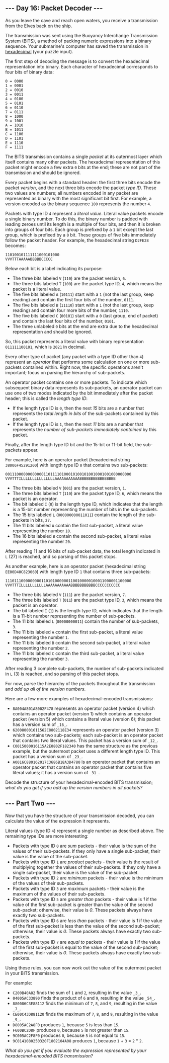 ## \--- Day 16: Packet Decoder ---

As you leave the cave and reach open waters, you receive a transmission from the Elves back on the ship.

The transmission was sent using the Buoyancy Interchange Transmission System (BITS), a method of packing numeric
expressions into a binary sequence. Your submarine's computer has saved the transmission in
[hexadecimal](https://en.wikipedia.org/wiki/Hexadecimal) (your puzzle input).

The first step of decoding the message is to convert the hexadecimal representation into binary. Each character of
hexadecimal corresponds to four bits of binary data:

```
0 = 0000
1 = 0001
2 = 0010
3 = 0011
4 = 0100
5 = 0101
6 = 0110
7 = 0111
8 = 1000
9 = 1001
A = 1010
B = 1011
C = 1100
D = 1101
E = 1110
F = 1111

```

The BITS transmission contains a single _packet_ at its outermost layer which itself contains many other packets. The
hexadecimal representation of this packet might encode a few extra `0` bits at the end; these are not part of the
transmission and should be ignored.

Every packet begins with a standard header: the first three bits encode the packet _version_, and the next three bits
encode the packet _type ID_. These two values are numbers; all numbers encoded in any packet are represented as binary
with the most significant bit first. For example, a version encoded as the binary sequence `100` represents the number
`4`.

Packets with type ID `4` represent a _literal value_. Literal value packets encode a single binary number. To do this,
the binary number is padded with leading zeroes until its length is a multiple of four bits, and then it is broken into
groups of four bits. Each group is prefixed by a `1` bit except the last group, which is prefixed by a `0` bit. These
groups of five bits immediately follow the packet header. For example, the hexadecimal string `D2FE28` becomes:

```
110100101111111000101000
VVVTTTAAAAABBBBBCCCCC

```

Below each bit is a label indicating its purpose:

- The three bits labeled `V` (`110`) are the packet version, `6`.
- The three bits labeled `T` (`100`) are the packet type ID, `4`, which means the packet is a literal value.
- The five bits labeled `A` (`10111`) start with a `1` (not the last group, keep reading) and contain the first four
  bits of the number, `0111`.
- The five bits labeled `B` (`11110`) start with a `1` (not the last group, keep reading) and contain four more bits of
  the number, `1110`.
- The five bits labeled `C` (`00101`) start with a `0` (last group, end of packet) and contain the last four bits of the
  number, `0101`.
- The three unlabeled `0` bits at the end are extra due to the hexadecimal representation and should be ignored.

So, this packet represents a literal value with binary representation `011111100101`, which is `2021` in decimal.

Every other type of packet (any packet with a type ID other than `4`) represent an _operator_ that performs some
calculation on one or more sub-packets contained within. Right now, the specific operations aren't important; focus on
parsing the hierarchy of sub-packets.

An operator packet contains one or more packets. To indicate which subsequent binary data represents its sub-packets, an
operator packet can use one of two modes indicated by the bit immediately after the packet header; this is called the
_length type ID_:

- If the length type ID is `0`, then the next _15_ bits are a number that represents the _total length in bits_ of the
  sub-packets contained by this packet.
- If the length type ID is `1`, then the next _11_ bits are a number that represents the _number of sub-packets
  immediately contained_ by this packet.

Finally, after the length type ID bit and the 15-bit or 11-bit field, the sub-packets appear.

For example, here is an operator packet (hexadecimal string `38006F45291200`) with length type ID `0` that contains two
sub-packets:

```
00111000000000000110111101000101001010010001001000000000
VVVTTTILLLLLLLLLLLLLLLAAAAAAAAAAABBBBBBBBBBBBBBBB

```

- The three bits labeled `V` (`001`) are the packet version, `1`.
- The three bits labeled `T` (`110`) are the packet type ID, `6`, which means the packet is an operator.
- The bit labeled `I` (`0`) is the length type ID, which indicates that the length is a 15-bit number representing the
  number of bits in the sub-packets.
- The 15 bits labeled `L` (`000000000011011`) contain the length of the sub-packets in bits, `27`.
- The 11 bits labeled `A` contain the first sub-packet, a literal value representing the number `10`.
- The 16 bits labeled `B` contain the second sub-packet, a literal value representing the number `20`.

After reading 11 and 16 bits of sub-packet data, the total length indicated in `L` (27) is reached, and so parsing of
this packet stops.

As another example, here is an operator packet (hexadecimal string `EE00D40C823060`) with length type ID `1` that
contains three sub-packets:

```
11101110000000001101010000001100100000100011000001100000
VVVTTTILLLLLLLLLLLAAAAAAAAAAABBBBBBBBBBBCCCCCCCCCCC

```

- The three bits labeled `V` (`111`) are the packet version, `7`.
- The three bits labeled `T` (`011`) are the packet type ID, `3`, which means the packet is an operator.
- The bit labeled `I` (`1`) is the length type ID, which indicates that the length is a 11-bit number representing the
  number of sub-packets.
- The 11 bits labeled `L` (`00000000011`) contain the number of sub-packets, `3`.
- The 11 bits labeled `A` contain the first sub-packet, a literal value representing the number `1`.
- The 11 bits labeled `B` contain the second sub-packet, a literal value representing the number `2`.
- The 11 bits labeled `C` contain the third sub-packet, a literal value representing the number `3`.

After reading 3 complete sub-packets, the number of sub-packets indicated in `L` (3) is reached, and so parsing of this
packet stops.

For now, parse the hierarchy of the packets throughout the transmission and _add up all of the version numbers_.

Here are a few more examples of hexadecimal-encoded transmissions:

- `8A004A801A8002F478` represents an operator packet (version 4) which contains an operator packet (version 1) which
  contains an operator packet (version 5) which contains a literal value (version 6); this packet has a version sum of
  `_16_`.
- `620080001611562C8802118E34` represents an operator packet (version 3) which contains two sub-packets; each sub-packet
  is an operator packet that contains two literal values. This packet has a version sum of `_12_`.
- `C0015000016115A2E0802F182340` has the same structure as the previous example, but the outermost packet uses a
  different length type ID. This packet has a version sum of `_23_`.
- `A0016C880162017C3686B18A3D4780` is an operator packet that contains an operator packet that contains an operator
  packet that contains five literal values; it has a version sum of `_31_`.

Decode the structure of your hexadecimal-encoded BITS transmission; _what do you get if you add up the version numbers
in all packets?_

## \--- Part Two ---

Now that you have the structure of your transmission decoded, you can calculate the value of the expression it
represents.

Literal values (type ID `4`) represent a single number as described above. The remaining type IDs are more interesting:

- Packets with type ID `0` are _sum_ packets - their value is the sum of the values of their sub-packets. If they only
  have a single sub-packet, their value is the value of the sub-packet.
- Packets with type ID `1` are _product_ packets - their value is the result of multiplying together the values of their
  sub-packets. If they only have a single sub-packet, their value is the value of the sub-packet.
- Packets with type ID `2` are _minimum_ packets - their value is the minimum of the values of their sub-packets.
- Packets with type ID `3` are _maximum_ packets - their value is the maximum of the values of their sub-packets.
- Packets with type ID `5` are _greater than_ packets - their value is _1_ if the value of the first sub-packet is
  greater than the value of the second sub-packet; otherwise, their value is _0_. These packets always have exactly two
  sub-packets.
- Packets with type ID `6` are _less than_ packets - their value is _1_ if the value of the first sub-packet is less
  than the value of the second sub-packet; otherwise, their value is _0_. These packets always have exactly two
  sub-packets.
- Packets with type ID `7` are _equal to_ packets - their value is _1_ if the value of the first sub-packet is equal to
  the value of the second sub-packet; otherwise, their value is _0_. These packets always have exactly two sub-packets.

Using these rules, you can now work out the value of the outermost packet in your BITS transmission.

For example:

- `C200B40A82` finds the sum of `1` and `2`, resulting in the value `_3_`.
- `04005AC33890` finds the product of `6` and `9`, resulting in the value `_54_`.
- `880086C3E88112` finds the minimum of `7`, `8`, and `9`, resulting in the value `_7_`.
- `CE00C43D881120` finds the maximum of `7`, `8`, and `9`, resulting in the value `_9_`.
- `D8005AC2A8F0` produces `1`, because `5` is less than `15`.
- `F600BC2D8F` produces `0`, because `5` is not greater than `15`.
- `9C005AC2F8F0` produces `0`, because `5` is not equal to `15`.
- `9C0141080250320F1802104A08` produces `1`, because `1` \+ `3` \= `2` \* `2`.

_What do you get if you evaluate the expression represented by your hexadecimal-encoded BITS transmission?_
